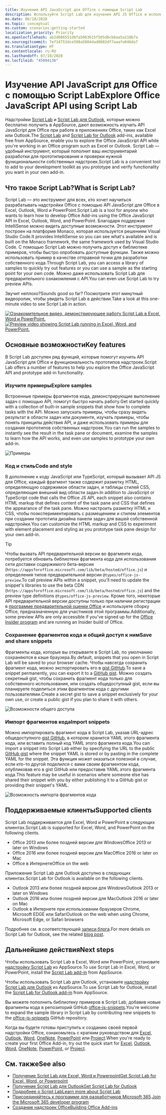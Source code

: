 ```yaml
---
title: Изучение API JavaScript для Office с помощью Script Lab
description: Используйте Script Lab для изучения API JS Office и использования функциональности работы с прототипами.
ms.date: 06/10/2020
ms.topic: conceptual
ms.custom: scenarios:getting-started
localization_priority: Priority
ms.openlocfilehash: ab2d086551dbfa5063615f505d8cb8aa5a210b7a
ms.sourcegitcommit: 7ef14753dce598a5804dad8802df7aaafe046da7
ms.translationtype: HT
ms.contentlocale: ru-RU
ms.lasthandoff: 07/10/2020
ms.locfileid: "45094136"
---
```

# <a name="explore-office-javascript-api-using-script-lab"></a><span data-ttu-id="57b84-103">Изучение API JavaScript для Office с помощью Script Lab</span><span class="sxs-lookup"><span data-stu-id="57b84-103">Explore Office JavaScript API using Script Lab</span></span>

<span data-ttu-id="57b84-104">Надстройки [Script Lab](https://appsource.microsoft.com/product/office/WA104380862) и [Script Lab для Outlook](https://appsource.microsoft.com/product/office/wa200001603), которые можно бесплатно получить в AppSource, дают возможность изучать API JavaScript для Office при работе в приложениях Office, таких как Excel или Outlook.</span><span class="sxs-lookup"><span data-stu-id="57b84-104">The [Script Lab](https://appsource.microsoft.com/product/office/WA104380862) and [Script Lab for Outlook](https://appsource.microsoft.com/product/office/wa200001603) add-ins, available free from AppSource, enable you to explore the Office JavaScript API while you're working in an Office program such as Excel or Outlook.</span></span> <span data-ttu-id="57b84-105">Script Lab — удобный инструмент, который пополнит ваш инструментарий разработки для прототипирования и проверки нужной функциональности собственных надстроек.</span><span class="sxs-lookup"><span data-stu-id="57b84-105">Script Lab is a convenient tool to add to your development toolkit as you prototype and verify functionality you want in your own add-in.</span></span>

## <a name="what-is-script-lab"></a><span data-ttu-id="57b84-106">Что такое Script Lab?</span><span class="sxs-lookup"><span data-stu-id="57b84-106">What is Script Lab?</span></span>

<span data-ttu-id="57b84-107">Script Lab — это инструмент для всех, кто хочет научиться разрабатывать надстройки Office с помощью API JavaScript для Office в Excel, Outlook, Word и PowerPoint.</span><span class="sxs-lookup"><span data-stu-id="57b84-107">Script Lab is a tool for anyone who wants to learn how to develop Office Add-ins using the Office JavaScript API in Excel, Outlook, Word, and PowerPoint.</span></span> <span data-ttu-id="57b84-108">Благодаря поддержке IntelliSense можно видеть доступные возможности. Этот инструмент построен на платформе Monaco, которая используется решением Visual Studio Code.</span><span class="sxs-lookup"><span data-stu-id="57b84-108">It provides IntelliSense so you can see what's available and is built on the Monaco framework, the same framework used by Visual Studio Code.</span></span> <span data-ttu-id="57b84-109">С помощью Script Lab можно получить доступ к библиотеке примеров, чтобы быстро опробовать доступные функции. Также можно использовать пример в качестве отправной точки для разработки собственного кода.</span><span class="sxs-lookup"><span data-stu-id="57b84-109">Through Script Lab, you can access a library of samples to quickly try out features or you can use a sample as the starting point for your own code.</span></span> <span data-ttu-id="57b84-110">Можно даже использовать Script Lab для предварительного ознакомления с API.</span><span class="sxs-lookup"><span data-stu-id="57b84-110">You can even use Script Lab to try preview APIs.</span></span>

<span data-ttu-id="57b84-111">Звучит неплохо?</span><span class="sxs-lookup"><span data-stu-id="57b84-111">Sounds good so far?</span></span> <span data-ttu-id="57b84-112">Посмотрите этот минутный видеоролик, чтобы увидеть Script Lab в действии.</span><span class="sxs-lookup"><span data-stu-id="57b84-112">Take a look at this one-minute video to see Script Lab in action.</span></span>

<span data-ttu-id="57b84-113">[![Ознакомительное видео, демонстрирующее работу Script Lab в Excel, Word и PowerPoint.](../images/screenshot-wide-youtube.png 'Ознакомительное видео о Script Lab')](https://aka.ms/scriptlabvideo)</span><span class="sxs-lookup"><span data-stu-id="57b84-113">[![Preview video showing Script Lab running in Excel, Word, and PowerPoint.](../images/screenshot-wide-youtube.png 'Script Lab preview video')](https://aka.ms/scriptlabvideo)</span></span>

## <a name="key-features"></a><span data-ttu-id="57b84-114">Основные возможности</span><span class="sxs-lookup"><span data-stu-id="57b84-114">Key features</span></span>

<span data-ttu-id="57b84-115">В Script Lab доступен ряд функций, которые помогут изучить API JavaScript для Office и функциональность прототипов надстроек.</span><span class="sxs-lookup"><span data-stu-id="57b84-115">Script Lab offers a number of features to help you explore the Office JavaScript API and prototype add-in functionality.</span></span>

### <a name="explore-samples"></a><span data-ttu-id="57b84-116">Изучите примеры</span><span class="sxs-lookup"><span data-stu-id="57b84-116">Explore samples</span></span>

<span data-ttu-id="57b84-117">Встроенные примеры фрагментов кода, демонстрирующие выполнение задач с помощью API, помогут быстро начать работу.</span><span class="sxs-lookup"><span data-stu-id="57b84-117">Get started quickly with a collection of built-in sample snippets that show how to complete tasks with the API.</span></span> <span data-ttu-id="57b84-118">Можно запускать примеры, чтобы сразу видеть результат в области задач или документе, изучать примеры, чтобы понять принципы действия API, и даже использовать примеры для создания прототипов собственных надстроек.</span><span class="sxs-lookup"><span data-stu-id="57b84-118">You can run the samples to instantly see the result in the task pane or document, examine the samples to learn how the API works, and even use samples to prototype your own add-in.</span></span>

![Примеры](../images/script-lab-samples.jpg)

### <a name="code-and-style"></a><span data-ttu-id="57b84-120">Код и стиль</span><span class="sxs-lookup"><span data-stu-id="57b84-120">Code and style</span></span>

<span data-ttu-id="57b84-121">В дополнение к коду JavaScript или TypeScript, который вызывает API JS для Office, каждый фрагмент также содержит разметку HTML, определяющую содержимое области задач, и таблицы стилей CSS, определяющие внешний вид области задач.</span><span class="sxs-lookup"><span data-stu-id="57b84-121">In addition to JavaScript or TypeScript code that calls the Office JS API, each snippet also contains HTML markup that defines content of the task pane and CSS that defines the appearance of the task pane.</span></span> <span data-ttu-id="57b84-122">Можно настроить разметку HTML и  CSS, чтобы поэкспериментировать с размещением и стилем элементов при создании прототипа дизайна панели задач для вашей собственной надстройки.</span><span class="sxs-lookup"><span data-stu-id="57b84-122">You can customize the HTML markup and CSS to experiment with element placement and styling as you prototype task pane design for your own add-in.</span></span>

> [!TIP]
> <span data-ttu-id="57b84-123">Чтобы вызвать API предварительной версии во фрагменте кода, потребуется обновить библиотеки фрагмента кода для использования сети доставки содержимого бета-версии (`https://appsforoffice.microsoft.com/lib/beta/hosted/office.js`) и определения типов предварительной версии `@types/office-js-preview`.</span><span class="sxs-lookup"><span data-stu-id="57b84-123">To call preview APIs within a snippet, you'll need to update the snippet's libraries to use the beta CDN (`https://appsforoffice.microsoft.com/lib/beta/hosted/office.js`) and the preview type definitions `@types/office-js-preview`.</span></span> <span data-ttu-id="57b84-124">Кроме того, некоторые API предварительной версии доступны только при наличии регистрации в [программе предварительной оценки Office](https://insider.office.com) и используете сборку Office, предназначенную для участников этой программы.</span><span class="sxs-lookup"><span data-stu-id="57b84-124">Additionally, some preview APIs are only accessible if you've signed up for the [Office Insider program](https://insider.office.com) and are running an Insider build of Office.</span></span>

### <a name="save-and-share-snippets"></a><span data-ttu-id="57b84-125">Сохранение фрагментов кода и общий доступ к ним</span><span class="sxs-lookup"><span data-stu-id="57b84-125">Save and share snippets</span></span>

<span data-ttu-id="57b84-126">Фрагменты кода, которые вы открываете в Script Lab, по умолчанию сохраняются в кэше браузера.</span><span class="sxs-lookup"><span data-stu-id="57b84-126">By default, snippets that you open in Script Lab will be saved to your browser cache.</span></span> <span data-ttu-id="57b84-127">Чтобы навсегда сохранить фрагмент кода, можно экспортировать его в [gist GitHub](https://gist.github.com).</span><span class="sxs-lookup"><span data-stu-id="57b84-127">To save a snippet permanently, you can export it to a [GitHub gist](https://gist.github.com).</span></span> <span data-ttu-id="57b84-128">Можно создать секретный gist, чтобы сохранить фрагмент кода только для собственного использования, или создать общедоступный gist, если вы планируете поделиться этим фрагментом кода с другими пользователями.</span><span class="sxs-lookup"><span data-stu-id="57b84-128">Create a secret gist to save a snippet exclusively for your own use, or create a public gist if you plan to share it with others.</span></span>

![Возможности общего доступа](../images/script-lab-share.jpg)

### <a name="import-snippets"></a><span data-ttu-id="57b84-130">Импорт фрагментов кода</span><span class="sxs-lookup"><span data-stu-id="57b84-130">Import snippets</span></span>

<span data-ttu-id="57b84-131">Можно импортировать фрагмент кода в Script Lab, указав URL-адрес общедоступного [gist GitHub](https://gist.github.com), в котором хранится YAML этого фрагмента кода, или вставить полный код YAML этого фрагмента кода.</span><span class="sxs-lookup"><span data-stu-id="57b84-131">You can import a snippet into Script Lab either by specifying the URL to the public [GitHub gist](https://gist.github.com) where the snippet YAML is stored or by pasting in the complete YAML for the snippet.</span></span> <span data-ttu-id="57b84-132">Эта функция может оказаться полезной в случае, если кто-то другой поделился с вами своим фрагментом кода, опубликовав его в gist GitHub или предоставив YAML этого фрагмента кода.</span><span class="sxs-lookup"><span data-stu-id="57b84-132">This feature may be useful in scenarios where someone else has shared their snippet with you by either publishing it to a GitHub gist or providing their snippet's YAML.</span></span>

![Возможность импорта фрагментов кода](../images/script-lab-import-snippet.jpg)

## <a name="supported-clients"></a><span data-ttu-id="57b84-134">Поддерживаемые клиенты</span><span class="sxs-lookup"><span data-stu-id="57b84-134">Supported clients</span></span>

<span data-ttu-id="57b84-135">Script Lab поддерживается для Excel, Word и  PowerPoint в следующих клиентах.</span><span class="sxs-lookup"><span data-stu-id="57b84-135">Script Lab is supported for Excel, Word, and PowerPoint on the following clients.</span></span>

- <span data-ttu-id="57b84-136">Office 2013 или более поздней версии для Windows</span><span class="sxs-lookup"><span data-stu-id="57b84-136">Office 2013 or later on Windows</span></span>
- <span data-ttu-id="57b84-137">Office 2016 или более поздней версии для Mac</span><span class="sxs-lookup"><span data-stu-id="57b84-137">Office 2016 or later on Mac</span></span>
- <span data-ttu-id="57b84-138">Office в Интернете</span><span class="sxs-lookup"><span data-stu-id="57b84-138">Office on the web</span></span>

<span data-ttu-id="57b84-139">Приложение Script Lab для Outlook доступно в следующих клиентах.</span><span class="sxs-lookup"><span data-stu-id="57b84-139">Script Lab for Outlook is available on the following clients.</span></span>

- <span data-ttu-id="57b84-140">Outlook 2013 или более поздней версии для Windows</span><span class="sxs-lookup"><span data-stu-id="57b84-140">Outlook 2013 or later on Windows</span></span>
- <span data-ttu-id="57b84-141">Outlook 2016 или более поздней версии для Mac</span><span class="sxs-lookup"><span data-stu-id="57b84-141">Outlook 2016 or later on Mac</span></span>
- <span data-ttu-id="57b84-142">Outlook в Интернете при использовании браузеров Chrome, Microsoft EDGE или Safari</span><span class="sxs-lookup"><span data-stu-id="57b84-142">Outlook on the web when using Chrome, Microsoft Edge, or Safari browsers</span></span>

<span data-ttu-id="57b84-143">Подробнее см. в соответствующей [записи блога](https://developer.microsoft.com/outlook/blogs/script-lab-now-supports-outlook/).</span><span class="sxs-lookup"><span data-stu-id="57b84-143">For more details on Script Lab for Outlook, see the related [blog post](https://developer.microsoft.com/outlook/blogs/script-lab-now-supports-outlook/).</span></span>

## <a name="next-steps"></a><span data-ttu-id="57b84-144">Дальнейшие действия</span><span class="sxs-lookup"><span data-stu-id="57b84-144">Next steps</span></span>

<span data-ttu-id="57b84-145">Чтобы использовать Script Lab в Excel, Word или  PowerPoint, установите [надстройку Script Lab](https://appsource.microsoft.com/product/office/WA104380862) из AppSource.</span><span class="sxs-lookup"><span data-stu-id="57b84-145">To use Script Lab in Excel, Word, or PowerPoint, install the [Script Lab add-in](https://appsource.microsoft.com/product/office/WA104380862) from AppSource.</span></span> 

<span data-ttu-id="57b84-146">Чтобы использовать Script Lab для Outlook, установите [надстройку Script Lab для Outlook](https://appsource.microsoft.com/product/office/wa200001603) из AppSource.</span><span class="sxs-lookup"><span data-stu-id="57b84-146">To use Script Lab for Outlook, install the [Script Lab for Outlook add-in](https://appsource.microsoft.com/product/office/wa200001603) from AppSource.</span></span>

<span data-ttu-id="57b84-147">Вы можете пополнить библиотеку примеров в Script Lab, добавив новые фрагменты кода в репозиторий GitHub [office-js-snippets](https://github.com/OfficeDev/office-js-snippets#office-js-snippets).</span><span class="sxs-lookup"><span data-stu-id="57b84-147">You're welcome to expand the sample library in Script Lab by contributing new snippets to the [office-js-snippets](https://github.com/OfficeDev/office-js-snippets#office-js-snippets) GitHub repository.</span></span>

<span data-ttu-id="57b84-148">Когда вы будете готовы приступить к созданию своей первой надстройки Office, ознакомьтесь с кратким руководством для [Excel](../quickstarts/excel-quickstart-jquery.md), [Outlook](../quickstarts/outlook-quickstart.md), [Word](../quickstarts/word-quickstart.md), [OneNote](../quickstarts/onenote-quickstart.md), [PowerPoint](../quickstarts/powerpoint-quickstart.md) или [Project](../quickstarts/project-quickstart.md).</span><span class="sxs-lookup"><span data-stu-id="57b84-148">When you're ready to create your first Office Add-in, try out the quick start for [Excel](../quickstarts/excel-quickstart-jquery.md), [Outlook](../quickstarts/outlook-quickstart.md), [Word](../quickstarts/word-quickstart.md), [OneNote](../quickstarts/onenote-quickstart.md), [PowerPoint](../quickstarts/powerpoint-quickstart.md), or [Project](../quickstarts/project-quickstart.md).</span></span>

## <a name="see-also"></a><span data-ttu-id="57b84-149">См. также</span><span class="sxs-lookup"><span data-stu-id="57b84-149">See also</span></span>

- [<span data-ttu-id="57b84-150">Получение Script Lab для Excel, Word и Powerpoint</span><span class="sxs-lookup"><span data-stu-id="57b84-150">Get Script Lab for Excel, Word, or Powerpoint</span></span>](https://appsource.microsoft.com/product/office/WA104380862)
- [<span data-ttu-id="57b84-151">Получение Script Lab для Outlook</span><span class="sxs-lookup"><span data-stu-id="57b84-151">Get Script Lab for Outlook</span></span>](https://appsource.microsoft.com/product/office/wa200001603)
- [<span data-ttu-id="57b84-152">Подробнее о Script Lab</span><span class="sxs-lookup"><span data-stu-id="57b84-152">Learn more about Script Lab</span></span>](https://github.com/OfficeDev/script-lab#script-lab-a-microsoft-garage-project)
- <span data-ttu-id="57b84-153">[Присоединяйтесь к программе для разработчиков Microsoft 365](https://developer.microsoft.com/office/dev-program).</span><span class="sxs-lookup"><span data-stu-id="57b84-153">[Join the Microsoft 365 developer program](https://developer.microsoft.com/office/dev-program)</span></span>
- [<span data-ttu-id="57b84-154">Создание надстроек Office</span><span class="sxs-lookup"><span data-stu-id="57b84-154">Building Office Add-ins</span></span>](../overview/office-add-ins-fundamentals.md)
